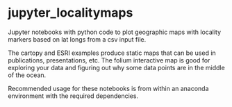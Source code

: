 # jupyter_localitymaps
Jupyter notebooks with python code to plot geographic maps with locality markers based on lat longs from a csv input file.

The cartopy and ESRI examples produce static maps that can be used in publications, presentations, etc. The folium interactive map is good for exploring your data and figuring out why some data points are in the middle of the ocean.

Recommended usage for these notebooks is from within an anaconda environment with the required dependencies.

